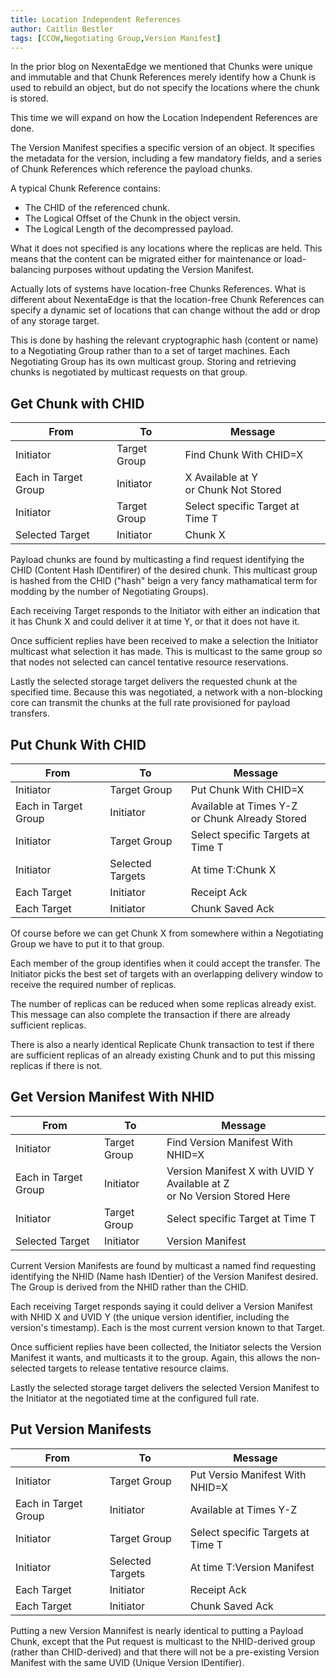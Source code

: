 ```yaml
---
title: Location Independent References
author: Caitlin Bestler
tags: [CCOW,Negotiating Group,Version Manifest]
---
```

In the prior blog on NexentaEdge we mentioned that
Chunks were unique and immutable and that Chunk References
merely identify how a Chunk is used to rebuild an object,
but do not specify the locations where the chunk is stored.

This time we will expand on how the Location Independent
References are done.

The Version Manifest specifies a specific version of an object. It specifies the metadata for the version, including a few mandatory fields, and a series of Chunk References which reference the payload chunks.

A typical Chunk Reference contains:
* The CHID of the referenced chunk.
* The Logical Offset of the Chunk in the object versin.
* The Logical Length of the decompressed payload.

What it does not specified is any locations where the replicas are held. This means that the content can be migrated either for maintenance or load-balancing purposes without updating the Version Manifest.

Actually lots of systems have location-free Chunks
References. What is different about NexentaEdge is
that the location-free Chunk References can specify
a dynamic set of locations that can change without
the add or drop of any storage target.

This is done by hashing the relevant cryptographic
hash (content or name) to a Negotiating Group rather
than to a set of target machines. Each Negotiating
Group has its own multicast group. Storing and
retrieving chunks is negotiated by multicast
requests on that group.

## Get Chunk with CHID
|From|To|Message|
|----|---|---|
|Initiator|Target Group|Find Chunk With CHID=X|
|Each in Target Group|Initiator|X Available at Y <br>or Chunk Not Stored|
|Initiator|Target Group|Select specific Target at Time T|
|Selected Target|Initiator|Chunk X|

Payload chunks are found by multicasting a find
request identifying the CHID (Content Hash IDentifirer)
of the desired chunk. This multicast group is hashed
from the CHID ("hash" beign a very fancy mathamatical
term for modding by the number of Negotiating Groups).

Each receiving Target responds to the Initiator with
either an indication that it has Chunk X and could
deliver it at time Y, or that it does not have it.

Once sufficient replies have been received to make
a selection the Initiator multicast what selection
it has made. This is multicast to the same group so
that nodes not selected can cancel tentative resource
reservations.

Lastly the selected storage target delivers the requested
chunk at the specified time. Because this was negotiated,
a network with a non-blocking core can transmit the chunks
at the full rate provisioned for payload transfers.

## Put Chunk With CHID
|From|To|Message|
|----|---|---|
|Initiator|Target Group|Put Chunk With CHID=X|
|Each in Target Group|Initiator|Available at Times Y-Z <br>or Chunk Already Stored|
|Initiator|Target Group|Select specific Targets at Time T|
|Initiator|Selected Targets|At time T:Chunk X|
|Each Target|Initiator|Receipt Ack|
|Each Target|Initiator|Chunk Saved Ack|

Of course before we can get Chunk X from somewhere
within a Negotiating Group we have to put it to that
group.

Each member of the group identifies when it could
accept the transfer. The Initiator picks the best
set of targets with an overlapping delivery window
to receive the required number of replicas.

The number of replicas can be reduced when some
replicas already exist. This message can also
complete the transaction if there are already
sufficient replicas.

There is also a nearly identical Replicate Chunk
transaction to test if there are sufficient replicas
of an already existing Chunk and to put this missing
replicas if there is not.

## Get Version Manifest With NHID
|From|To|Message|
|----|---|---|
|Initiator|Target Group|Find Version Manifest With NHID=X|
|Each in Target Group|Initiator|Version Manifest X with UVID Y Available at Z <br>or No Version Stored Here|
|Initiator|Target Group|Select specific Target at Time T|
|Selected Target|Initiator|Version Manifest|

Current Version Manifests are found by multicast a
named find requesting identifying the NHID (Name hash
IDentier) of the Version Manifest desired. The Group
is derived from the NHID rather than the CHID.

Each receiving Target responds saying it could deliver
a Version Manifest with NHID X and UVID Y (the unique
version identifier, including the version's timestamp).
Each is the most current version known to that Target.

Once sufficient replies have been collected, the
Initiator selects the Version Manifest it wants,
and multicasts it to the group. Again, this allows
the non-selected targets to release tentative resource
claims.

Lastly the selected storage target delivers the selected
Version Manifest to the Initiator at the negotiated
time at the configured full rate.

## Put Version Manifests
|From|To|Message|
|----|---|---|
|Initiator|Target Group|Put Versio Manifest With NHID=X|
|Each in Target Group|Initiator|Available at Times Y-Z |
|Initiator|Target Group|Select specific Targets at Time T|
|Initiator|Selected Targets|At time T:Version Manifest|
|Each Target|Initiator|Receipt Ack|
|Each Target|Initiator|Chunk Saved Ack|

Putting a new Version Mannifest is nearly identical
to putting a Payload Chunk, except that the Put
request is multicast to the NHID-derived group
(rather than CHID-derived) and that there will
not be a pre-existing Version Manifest with the
same UVID (Unique Version IDentifier).
